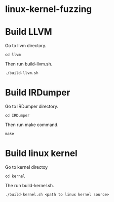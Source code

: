 # linux-kernel-fuzzing

# Build LLVM

Go to llvm directory.

```
cd llvm
```

Then run build-llvm.sh.

```
./build-llvm.sh
```

# Build IRDumper

Go to IRDumper directory.

```
cd IRDumper
```

Then run make command.

```
make
```

# Build linux kernel

Go to kernel directoy

```
cd kernel
```

The run build-kernel.sh.

```
./build-kernel.sh <path to linux kernel source>
```
